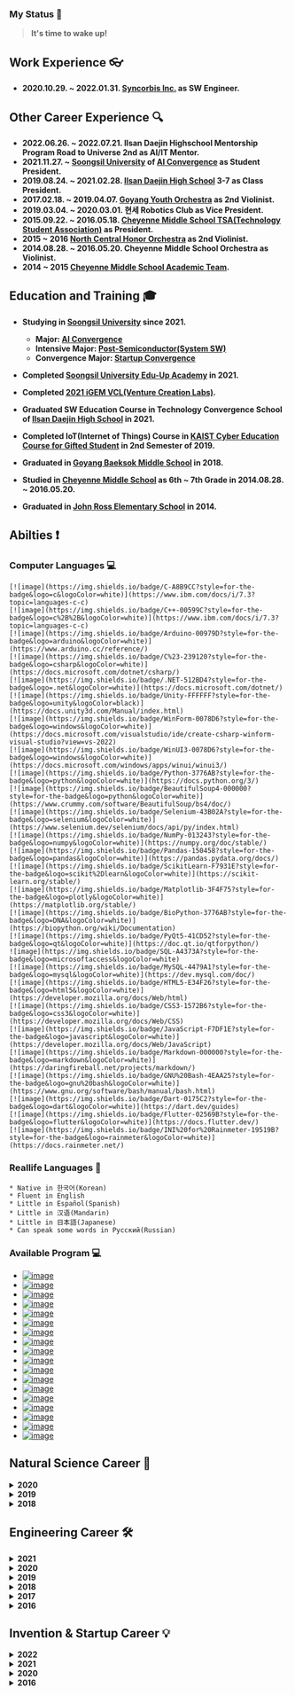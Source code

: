 ### My Status 📢
 > **It's time to wake up!**

## Work Experience 👓
  * **2020.10.29. ~ 2022.01.31. [Syncorbis Inc.](https://syncorbis.com/) as SW Engineer.**

## Other Career Experience 🔍
  * **2022.06.26. ~ 2022.07.21. Ilsan Daejin Highschool Mentorship Program Road to Universe 2nd as AI/IT Mentor.**
  * **2021.11.27. ~  [Soongsil University](https://ssu.ac.kr/) of [AI Convergence](http://aix.ssu.ac.kr/main) as Student President.**
  * **2019.08.24. ~ 2021.02.28. [Ilsan Daejin High School](https://isdj.hs.kr/) 3-7 as Class President.**
  * **2017.02.18. ~ 2019.04.07. [Goyang Youth Orchestra](http://www.gyyouthorchestra.com/orchestra/) as 2nd Violinist.**
  * **2019.03.04. ~ 2020.03.01. 현세 Robotics Club as Vice President.**
  * **2015.09.22. ~ 2016.05.18. [Cheyenne Middle School TSA(Technology Student Association)](https://cheyenne.edmondschools.net/our-school/clubs/tsa/) as President.**
  * **2015 ~ 2016 [North Central Honor Orchestra](https://cheyenne.edmondschools.net/2015/10/05/ncho2015/) as 2nd Violinist.**
  * **2014.08.28. ~ 2016.05.20. Cheyenne Middle School Orchestra as Violinist.**
  * **2014 ~ 2015 [Cheyenne Middle School Academic Team](https://cheyenne.edmondschools.net/our-school/clubs/academic-team/).**

## Education and Training 🎓
  * **Studying in [Soongsil University](https://ssu.ac.kr/) since 2021.**
     - **Major: [AI Convergence](http://aix.ssu.ac.kr/main)**
     - **Intensive Major: [Post-Semiconductor(System SW)](https://semicon.disu.ac.kr/)**
     - **Convergence Major: [Startup Convergence](https://startup.ssu.ac.kr/)**

  * **Completed [Soongsil University Edu-Up Academy](https://startupclass.kr/) in 2021.**
  * **Completed [2021 iGEM VCL(Venture Creation Labs)](https://blog.igem.org/blog/2021/5/15/the-igem-epic-2021-venture-creation-labs).**
  * **Graduated SW Education Course in Technology Convergence School of [Ilsan Daejin High School](https://isdj.hs.kr/) in 2021.**
  * **Completed IoT(Internet of Things) Course in [KAIST Cyber Education Course for Gifted Student](https://talented.kaist.ac.kr:8443/) in 2nd Semester of 2019.**
  * **Graduated in [Goyang Baeksok Middle School](http://www.baeksok.ms.kr/) in 2018.**
  * **Studied in [Cheyenne Middle School](https://cheyenne.edmondschools.net/) as 6th ~ 7th Grade in 2014.08.28. ~ 2016.05.20.**
  * **Graduated in [John Ross Elementary School](https://johnross.edmondschools.net/) in 2014.**

## Abilties ❗
   ### Computer Languages 💻
    [![image](https://img.shields.io/badge/C-A8B9CC?style=for-the-badge&logo=c&logoColor=white)](https://www.ibm.com/docs/i/7.3?topic=languages-c-c)
    [![image](https://img.shields.io/badge/C++-00599C?style=for-the-badge&logo=c%2B%2B&logoColor=white)](https://www.ibm.com/docs/i/7.3?topic=languages-c-c)
    [![image](https://img.shields.io/badge/Arduino-00979D?style=for-the-badge&logo=arduino&logoColor=white)](https://www.arduino.cc/reference/)
    [![image](https://img.shields.io/badge/C%23-239120?style=for-the-badge&logo=csharp&logoColor=white)](https://docs.microsoft.com/dotnet/csharp/)
    [![image](https://img.shields.io/badge/.NET-512BD4?style=for-the-badge&logo=.net&logoColor=white)](https://docs.microsoft.com/dotnet/)
    [![image](https://img.shields.io/badge/Unity-FFFFFF?style=for-the-badge&logo=unity&logoColor=black)](https://docs.unity3d.com/Manual/index.html)
    [![image](https://img.shields.io/badge/WinForm-0078D6?style=for-the-badge&logo=windows&logoColor=white)](https://docs.microsoft.com/visualstudio/ide/create-csharp-winform-visual-studio?view=vs-2022)
    [![image](https://img.shields.io/badge/WinUI3-0078D6?style=for-the-badge&logo=windows&logoColor=white)](https://docs.microsoft.com/windows/apps/winui/winui3/)
    [![image](https://img.shields.io/badge/Python-3776AB?style=for-the-badge&logo=python&logoColor=white)](https://docs.python.org/3/)
    [![image](https://img.shields.io/badge/BeautifulSoup4-000000?style=for-the-badge&logo=python&logoColor=white)](https://www.crummy.com/software/BeautifulSoup/bs4/doc/)
    [![image](https://img.shields.io/badge/Selenium-43B02A?style=for-the-badge&logo=selenium&logoColor=white)](https://www.selenium.dev/selenium/docs/api/py/index.html)
    [![image](https://img.shields.io/badge/NumPy-013243?style=for-the-badge&logo=numpy&logoColor=white)](https://numpy.org/doc/stable/)
    [![image](https://img.shields.io/badge/Pandas-150458?style=for-the-badge&logo=pandas&logoColor=white)](https://pandas.pydata.org/docs/)
    [![image](https://img.shields.io/badge/ScikitLearn-F7931E?style=for-the-badge&logo=scikit%2Dlearn&logoColor=white)](https://scikit-learn.org/stable/)
    [![image](https://img.shields.io/badge/Matplotlib-3F4F75?style=for-the-badge&logo=plotly&logoColor=white)](https://matplotlib.org/stable/)
    [![image](https://img.shields.io/badge/BioPython-3776AB?style=for-the-badge&logo=DNA&logoColor=white)](https://biopython.org/wiki/Documentation)
    [![image](https://img.shields.io/badge/PyQt5-41CD52?style=for-the-badge&logo=qt&logoColor=white)](https://doc.qt.io/qtforpython/)
    ![image](https://img.shields.io/badge/SQL-A4373A?style=for-the-badge&logo=microsoftaccess&logoColor=white)
    [![image](https://img.shields.io/badge/MySQL-4479A1?style=for-the-badge&logo=mysql&logoColor=white)](https://dev.mysql.com/doc/)
    [![image](https://img.shields.io/badge/HTML5-E34F26?style=for-the-badge&logo=html5&logoColor=white)](https://developer.mozilla.org/docs/Web/html)
    [![image](https://img.shields.io/badge/CSS3-1572B6?style=for-the-badge&logo=css3&logoColor=white)](https://developer.mozilla.org/docs/Web/CSS)
    [![image](https://img.shields.io/badge/JavaScript-F7DF1E?style=for-the-badge&logo=javascript&logoColor=white)](https://developer.mozilla.org/docs/Web/JavaScript)
    [![image](https://img.shields.io/badge/Markdown-000000?style=for-the-badge&logo=markdown&logoColor=white)](https://daringfireball.net/projects/markdown/)
    [![image](https://img.shields.io/badge/GNU%20Bash-4EAA25?style=for-the-badge&logo=gnu%20bash&logoColor=white)](https://www.gnu.org/software/bash/manual/bash.html)
    [![image](https://img.shields.io/badge/Dart-0175C2?style=for-the-badge&logo=dart&logoColor=white)](https://dart.dev/guides)
    [![image](https://img.shields.io/badge/Flutter-02569B?style=for-the-badge&logo=flutter&logoColor=white)](https://docs.flutter.dev/)
    [![image](https://img.shields.io/badge/INI%20for%20Rainmeter-19519B?style=for-the-badge&logo=rainmeter&logoColor=white)](https://docs.rainmeter.net/)

  ### Reallife Languages 💬
    * Native in 한국어(Korean)
    * Fluent in English
    * Little in Español(Spanish)
    * Little in 汉语(Mandarin)
    * Little in 日本語(Japanese)
    * Can speak some words in Pусский(Russian)

  ### Available Program 💻
   * [![image](https://user-images.githubusercontent.com/51695816/147905389-dcb54a89-5398-452a-a0d1-04506e72ff43.png)](https://www.autodesk.co.kr/products/fusion-360/overview)
   * [![image](https://user-images.githubusercontent.com/51695816/147904369-43fa2140-f0ad-4c17-b406-0ae7fd242bfe.png)](https://www.adobe.com/products/photoshop.html)
   * [![image](https://user-images.githubusercontent.com/51695816/147904440-96631054-5e3e-4d4b-9b0a-fc5c0338fd70.png)](https://www.adobe.com/products/illustrator.html)
   * [![image](https://user-images.githubusercontent.com/51695816/147904478-17c02c1f-05d2-44eb-af70-692f8c573c2f.png)](https://www.adobe.com/products/premiere.html)
   * [![image](https://user-images.githubusercontent.com/51695816/147904493-83547122-002d-4629-b523-0ac61a3b60f6.png)](https://www.adobe.com/products/xd.html)
   * [![image](https://user-images.githubusercontent.com/51695816/147904499-bcd8a00e-4f87-49ec-904d-c0933d99dc48.png)](https://www.figma.com/)
   * [![image](https://user-images.githubusercontent.com/51695816/147904526-5bc12297-5ff2-4503-85f4-323d51d367aa.png)](https://www.vegascreativesoftware.com/us/vegas-pro/)
   * [![image](https://user-images.githubusercontent.com/51695816/147904572-65806691-4fd7-4fff-9a04-4cfbe2d9924b.png)](https://www.clipstudio.net/)
   * [![image](https://user-images.githubusercontent.com/51695816/147904636-f36a2587-77d9-4ccf-9ff0-6bf9ab092412.png)](https://www.microsoft.com/microsoft-365)
   * [![image](https://user-images.githubusercontent.com/51695816/147904682-65b696ea-e480-45a5-b06b-88067c5eaa01.png)](https://ultimaker.com/software/ultimaker-cura)
   * [![image](https://user-images.githubusercontent.com/51695816/147904751-e019574a-0446-43a4-935f-d46dadf0052b.png)](https://docs.rainmeter.net/)
   * [![image](https://user-images.githubusercontent.com/51695816/147904875-217ec0ef-eb6d-4e31-a42d-e7fa336b927c.png)](https://www.arduino.cc/en/main/docs)
   * [![image](https://user-images.githubusercontent.com/51695816/147904930-e0882124-7a8a-4eb2-86de-0469c79fa667.png)](https://www.raspberrypi.com/documentation/)
   * [![image](https://user-images.githubusercontent.com/51695816/147905012-cb530ce4-4419-44a4-b0d9-bacecc3979de.png)](https://www.kernel.org/doc/html/latest/)
   * [![image](https://user-images.githubusercontent.com/51695816/147905093-85f98849-6df2-4b68-8080-d7565f951b0e.png)](https://help.ubuntu.com/)
   * [![image](https://user-images.githubusercontent.com/51695816/147905103-8b258c61-ee5f-405f-bfe1-4c0c905b1745.png)](https://docs.docker.com/)
   * [![image](https://user-images.githubusercontent.com/51695816/147905150-8db95924-a9a6-4cdd-a8d5-11d6768e1808.png)](https://discord.com/)
   * [![image](https://user-images.githubusercontent.com/51695816/147905173-89ef10a1-77ac-4b08-bfd4-8830aa7d25f2.png)](https://developers.notion.com/)

## Natural Science Career 🔬
 <details>
  <summary>
   <b>2020</b>
  </summary>

   * **Best Poster Award in ICGSK2020-APCC7 E-Poster Session.\
     Research Activity: <DNA Music, Composing Biological Music via AI Programming>**
   * **Participated in KAIST YOUTH Scientist Camp of 2019 2nd Semester.**
 </details>

 <details>
  <summary>
   <b>2019</b>
  </summary>

   * **Gave a presentation in ICGSK2019 Next Generation Session.\
     Research Activity: \<Musicalization of DNA Using Python\>**
   * **Participated in 37th Gyeonggi-do Youth Science Exploration Contest Goyang Regional Competition (Convergence Science).**
  </details>

 <details>
  <summary>
   <b>2018</b>
  </summary>

   * **Gave a presentation in IJCGM2018 Junior High & High School Scientist Workshop Session.\
     Research Activity: \<SW Convergence Learning Diocese for Student Participation-oriented Classes for Understanding Genetic Expression Process\>**
   * **Participated in 36th Gyeonggi-do Youth Science Exploration Contest (Convergence Science).**
   * **Participated in 36th Gyeonggi-do Youth Science Exploration Contest Goyang Regional Competition (Convergence Science).**
  </details>
 
## Engineering Career 🛠️
 <details>
  <summary>
   <b>2021</b>
  </summary>

  * **Excellence Award (2nd Place) in 2021 Soongsil University Engaged Learning Competition**
  * **Excellence Award (3rd Place) in 2021 Soongsil University AI Convergence Competition.**
  * **President of Korea Agency of Education, Promotion & Information Service in Food, Agriculture, Forestry & Fisheries Award (2nd Place) in Smart Farm & AI Chellange.**  
 </details>
  
 <details>
  <summary>
   <b>2020</b>
  </summary>
  
  * **Gave a presentation in 2020 KSAS Fall Conference Organized Session.\
    Research Activity: \<Design of Cansat with Landing Direction Control System\>**
  * **President of Korea Aerospace Research Institute Award (3rd Place) in 2020 CanSat Competition from KAIST High School Session.**
  * **Participated in 2020 IBM Call for Code Korea Hackathon.**
 </details>
  
 <details>
  <summary>
   <b>2019</b>
  </summary>

  * **Grand Prize (1st Place) in 2019 Korea University Secondary School SW Competition.**
  * **Member of National Assembly Award in 10th Creative Maker’s Field 3D Printing & SW Application Ideathon of The Age of 4th Industrial Revolution.**
  * **Bronze Medal in 4th National High School Software Club Competition from KAIST.**
  * **Top 30 Finalist in 1st Korea Code Fair SW Contest.**
  * **Top 16 Finalist in 5th Samsung Junior SW Cup.**
  * **President of Science, ICT, Broadcasting, and Communications Committee Award in 9th Creative Maker’s Field SW Application Idea Competition of The Age of 4th Industrial Revolution.**
  * **President of Korea 3D Printing Service Association Award in 9th Creative Maker’s Field SW Application Idea Competition of The Age of 4th Industrial Revolution.**
  * **Think Award (3rd Place) in World Robot Olympiad 2019 Korea Competition High School Creative Session.**
 </details>
  
 <details>
  <summary>
   <b>2018</b>
  </summary>

  * **President of Korea 3D Printing Service Association Award in 8th Creative Maker’s Field SW Application Competition of The Age of 4th Industrial Revolution.**
  * **Participated in 2018 Maker Project Club Supporting Project\
    Research Activity: \<Patient-Tailored Recycled Fidget Toys for Stroke Patients\>**
  * **Encouragement Award (4th Place) in 2018 Highschool SW Hackathon from Sejong University.**
 </details>

 <details>
  <summary>
   <b>2017</b>
  </summary>

  * **Participated in 35th Gyeonggi-do Youth Science Exploration Contest Goyang Regional Competition (Mechenical Engineering).**
 </details>

 <details>
  <summary>
   <b>2016</b>
  </summary>

  * **1st Place 2015-2016 TSA Oklahoma State Conference VEX IQ Robotics Driving Skill Challenge.**
  * **2nd Place 2015-2016 TSA Oklahoma State Conference VEX IQ Robotics Programming Skill Challenge.**
  * **2nd Place in 2015-2016 TSA Oklahoma State Conference System Control Technology.**
  * **3rd Place in 2015-2016 TSA Oklahoma State Conference Vex IQ Robotics Excellence Award.**
 </details>

## Invention & Startup Career 💡
 <details>
  <summary>
   <b>2022</b>
  </summary>

  * **Hwaseong Award (2nd Place) in KICS Winter Conference 2022 Smart City Idea Competition**
  * **Selected in 2022 Soongsil University Pre-Startup Team.**
  * **Excellence Award(2nd Place) in 2022 Pre-Startup Start-up Competition from Soongsil University.**
 </details>

 <details>
  <summary>
   <b>2021</b>
  </summary>

  * **1st Place in 2021 Korea University X-Garage Demo Day.**
  * **Participated in K-Startup 2021 U300 Competition.**
  * **President of Korea Association of Industry, Academy and Research Institute Award (4th Place) in 2021 Venture Start-up Competition from Seoul National University of Science and Technology.**
  * **Selected in Korea University 10th Startup Campus Town Entry Competition.**
  * **Selected in 2021 Korea University X-Garage Maintenance Program.**
  * **Excellence Award (3rd Place) in 2021 Global Venture School & Hackathon Competition from Soongsil University.**
  * **Selected in 2021 Soongsil University Pre-Startup Team.**
  * **Selected in 1st 10X Program Future Group Track.**
  * **Selected in 2021 SW Maestro Sustainable Growth Support Project.**
 </details>

 <details>
  <summary>
   <b>2020</b>
  </summary>

  * **1st Place in 2020 Korea University X-Garage Demo Day.**
  * **Patent "Fire Guidance System" (Application No. 10-2020-0032040)**
 </details>

 <details>
  <summary>
   <b>2016</b>
  </summary>

  * **2015-2016 TSA Oklahoma State Conference Promotional Marketing 2nd.**
 </details>



<!--
**hse09021/hse09021** is a ✨ _special_ ✨ repository because its `README.md` (this file) appears on your GitHub profile.

Here are some ideas to get you started:

- 🔭 I’m currently working on ...
- 🌱 I’m currently learning ...
- 👯 I’m looking to collaborate on ...
- 🤔 I’m looking for help with ...
- 💬 Ask me about ...
- 📫 How to reach me: ...
- 😄 Pronouns: ...
- ⚡ Fun fact: ...
-->
